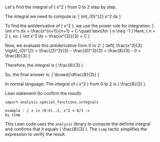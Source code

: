 Let's find the integral of \( x^2 \) from 0 to 2 step by step.

The integral we need to compute is:
\[
\int_{0}^{2} x^2  dx
\]

To find the antiderivative of \( x^2 \), we use the power rule for integration:
\[
\int x^n  dx = \frac{x^{n+1}}{n+1} + C \quad \text{for } n \neq -1
\]
Here, \( n = 2 \), so:
\[
\int x^2  dx = \frac{x^{3}}{3} + C
\]

Now, we evaluate this antiderivative from 0 to 2:
\[
\left[ \frac{x^3}{3} \right]_{0}^{2} = \frac{(2)^3}{3} - \frac{(0)^3}{3} = \frac{8}{3} - 0 = \frac{8}{3}
\]

Therefore, the integral is \( \frac{8}{3} \).

So, the final answer is:
\[
\boxed{\dfrac{8}{3}}
\]

In normal language: The integral of \( x^2 \) from 0 to 2 is \( \frac{8}{3} \).

Lean statement (to confirm the result):
```lean
import analysis.special_functions.integrals

example : ∫ x in (0:ℝ)..2, x^2 = 8/3 :=
by simp
```
This Lean code uses the `analysis` library to compute the definite integral and confirms that it equals \( \frac{8}{3} \). The `simp` tactic simplifies the expression to verify the result.